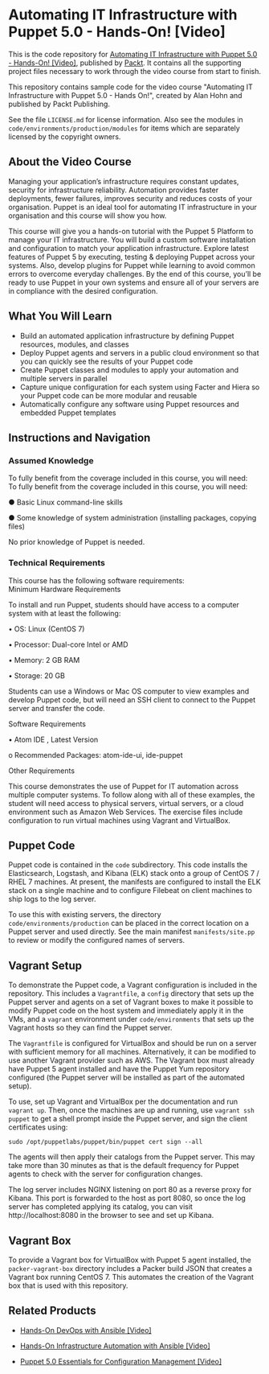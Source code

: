 # Automating IT Infrastructure with Puppet 5.0 - Hands-On! [Video]
This is the code repository for [Automating IT Infrastructure with Puppet 5.0 - Hands-On! [Video]](https://www.packtpub.com/virtualization-and-cloud/automating-it-infrastructure-puppet-50-hands-video?utm_source=github&utm_medium=repository&utm_campaign=9781789130348), published by [Packt](https://www.packtpub.com/?utm_source=github). It contains all the supporting project files necessary to work through the video course from start to finish.

This repository contains sample code for the video course
"Automating IT Infrastructure with Puppet 5.0 - Hands On!",
created by Alan Hohn and published by Packt Publishing.

See the file `LICENSE.md` for license information. Also see
the modules in `code/environments/production/modules` for
items which are separately licensed by the copyright owners.

## About the Video Course
Managing your application’s infrastructure requires constant updates, security for infrastructure reliability. Automation provides faster deployments, fewer failures, improves security and reduces costs of your organisation. Puppet is an ideal tool for automating IT infrastructure in your organisation and this course will show you how.

This course will give you a hands-on tutorial with the Puppet 5 Platform to manage your IT infrastructure. You will build a custom software installation and configuration to match your application infrastructure. Explore latest features of Puppet 5 by executing, testing & deploying Puppet across your systems. Also, develop plugins for Puppet while learning to avoid common errors to overcome everyday challenges. By the end of this course, you’ll be ready to use Puppet in your own systems and ensure all of your servers are in compliance with the desired configuration.


<H2>What You Will Learn</H2>
<DIV class=book-info-will-learn-text>
<UL>
<LI>Build an automated application infrastructure by defining Puppet resources, modules, and classes&nbsp; 
<LI>Deploy Puppet agents and servers in a public cloud environment so that you can quickly see the results of your Puppet code&nbsp; 
<LI>Create Puppet classes and modules to apply your automation and multiple servers in parallel&nbsp; 
<LI>Capture unique configuration for each system using Facter and Hiera so your Puppet code can be more modular and reusable&nbsp; 
<LI>Automatically configure any software using Puppet resources and embedded Puppet templates </LI></UL></DIV>

## Instructions and Navigation
### Assumed Knowledge
To fully benefit from the coverage included in this course, you will need:<br/>
To fully benefit from the coverage included in this course, you will need:

●	Basic Linux command-line skills

●	Some knowledge of system administration (installing packages, copying files)

No prior knowledge of Puppet is needed.

### Technical Requirements
This course has the following software requirements:<br/>
Minimum Hardware Requirements

To install and run Puppet, students should have access to a computer system with at least the following:

•	OS: Linux (CentOS 7)

•	Processor: Dual-core Intel or AMD

•	Memory: 2 GB RAM

•	Storage: 20 GB

Students can use a Windows or Mac OS computer to view examples and develop Puppet code, but will need an SSH client to connect to the Puppet server and transfer the code.

Software Requirements

•	Atom IDE , Latest Version

o	Recommended Packages: atom-ide-ui, ide-puppet

Other Requirements

This course demonstrates the use of Puppet for IT automation across multiple computer systems. To follow along with all of these examples, the student will need access to physical servers, virtual servers, or a cloud environment such as Amazon Web Services. The exercise files include configuration to run virtual machines using Vagrant and VirtualBox.

## Puppet Code

Puppet code is contained in the `code` subdirectory. This
code installs the Elasticsearch, Logstash, and Kibana (ELK)
stack onto a group of CentOS 7 / RHEL 7 machines. At present,
the manifests are configured to install the ELK stack on a
single machine and to configure Filebeat on client machines
to ship logs to the log server.

To use this with existing servers, the directory
`code/environments/production` can be placed in the correct
location on a Puppet server and used directly. See the main
manifest `manifests/site.pp` to review or modify the
configured names of servers.

## Vagrant Setup

To demonstrate the Puppet code, a Vagrant configuration is
included in the repository. This includes a `Vagrantfile`,
a `config` directory that sets up the Puppet server and agents
on a set of Vagrant boxes to make it possible to modify Puppet
code on the host system and immediately apply it in the VMs,
and a `vagrant` environment under `code/environments` that
sets up the Vagrant hosts so they can find the Puppet server.

The `Vagrantfile` is configured for VirtualBox and should be run
on a server with sufficient memory for all machines. Alternatively,
it can be modified to use another Vagrant provider such as AWS.
The Vagrant box must already have Puppet 5 agent installed and have the
Puppet Yum repository configured (the Puppet server will be installed
as part of the automated setup).

To use, set up Vagrant and VirtualBox per the documentation and
run `vagrant up`. Then, once the machines are up and running,
use `vagrant ssh puppet` to get a shell prompt inside the Puppet
server, and sign the client certificates using:

```
sudo /opt/puppetlabs/puppet/bin/puppet cert sign --all
```

The agents will then apply their catalogs from the Puppet server. This
may take more than 30 minutes as that is the default frequency for Puppet
agents to check with the server for configuration changes.

The log server includes NGINX listening on port 80 as a reverse proxy for
Kibana. This port is forwarded to the host as port 8080, so once the log
server has completed applying its catalog, you can visit
http://localhost:8080 in the browser to see and set up Kibana.

## Vagrant Box
To provide a Vagrant box for VirtualBox with Puppet 5 agent installed,
the `packer-vagrant-box` directory includes a Packer build JSON that
creates a Vagrant box running CentOS 7. This automates the creation of
the Vagrant box that is used with this repository.


## Related Products
* [Hands-On DevOps with Ansible [Video]](https://www.packtpub.com/virtualization-and-cloud/hands-devops-ansible-video?utm_source=github&utm_medium=repository&utm_campaign=9781789344622)

* [Hands-On Infrastructure Automation with Ansible [Video]](https://www.packtpub.com/application-development/hands-infrastructure-automation-ansible-video?utm_source=github&utm_medium=repository&utm_campaign=9781788991599)

* [Puppet 5.0 Essentials for Configuration Management [Video]](https://www.packtpub.com/virtualization-and-cloud/puppet-50-essentials-configuration-management-video?utm_source=github&utm_medium=repository&utm_campaign=9781789137255)

